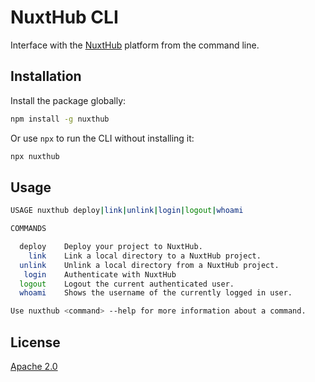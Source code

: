 # NuxtHub CLI

Interface with the [NuxtHub](https://hub.nuxt.com) platform from the command line.

## Installation

Install the package globally:

```sh
npm install -g nuxthub
```

Or use `npx` to run the CLI without installing it:

```sh
npx nuxthub
```

## Usage

```sh
USAGE nuxthub deploy|link|unlink|login|logout|whoami

COMMANDS

  deploy    Deploy your project to NuxtHub.                    
    link    Link a local directory to a NuxtHub project.       
  unlink    Unlink a local directory from a NuxtHub project.   
   login    Authenticate with NuxtHub                          
  logout    Logout the current authenticated user.             
  whoami    Shows the username of the currently logged in user.

Use nuxthub <command> --help for more information about a command.
```

## License

[Apache 2.0](./LICENSE)

